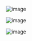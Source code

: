 ![image](https://github.com/adipeled2244/TicTacToe/assets/66279141/aef1ec2c-813f-4356-8c73-647755310c12)

![image](https://github.com/adipeled2244/TicTacToe/assets/66279141/af42206f-1c38-44c2-a193-e450778be665)

![image](https://github.com/adipeled2244/TicTacToe/assets/66279141/a8e69cf2-2bab-449b-8b81-94aaa66c7f86)
